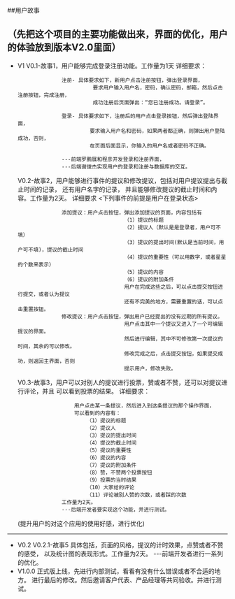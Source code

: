 ##用户故事

（先把这个项目的主要功能做出来，界面的优化，用户的体验放到版本V2.0里面）
-----------------------------------------------------------------------------------------------------------------------------
+ V1
    V0.1-故事1，用户能够完成登录注册功能。工作量为1天
            详细要求：
            
                    注册- 具体要求如下，新用户点击注册按钮，弹出登录界面，
                              要求用户输入用户名，密码，确认密码，邮箱，然后点击注册按钮，完成注册，
                              成功注册后页面弹出：“您已注册成功。请登录”。

                    登录- 具体要求如下，注册后的用户点击登录按钮，然后弹出登陆界面，
                             要求输入用户名和密码，如果两者都正确，则弹出用户登陆成功，否则，
                             在页面后面显示，你输入的用户名或者密码不正确。

                    ---前端罗鹏展和程彦开发登录和注册界面，
                    ---后端谢俊杰实现用户的登录和注册与数据库的交互。

    V0.2-故事2，用户能够进行事件的提议和修改提议，包括对用户提议提出与截止时间的记录，
                    还有用户名字的记录，
                    并且能够修改提议的截止时间和内容。工作量为2天。
                详细要求
                    <下列事件的前提是用户在登录状态>

                    添加提议：用户点击按钮，弹出添加提议的页面，内容包括有
                                        （1）提议的标题
                                        （2）提议人（默认是是登录者，用户可不填）
                                        （3）提议的提出时间(默认是当前时间，用户可不填)，提议的截止时间
                                        （4）提议的重要性（可以用数字，或者星星的个数来表示）
                                        （5）提议的内容
                                        （6）提议的附加条件
                                        用户在完成这些之后，可以点击提交按钮进行提交，或者认为提议
                                        还有不完美的地方，需要重置的话，可以点击重置按钮。
                    修改提议：用户点击按钮，弹出用户已经提出的没有过期的所有提议。
                                        用户点击其中一个提议又进入了一个可编辑提议的界面。
                                        然后进行编辑，其中不可修改第一次提议的时间，其余的可以修改。
                                        修改完成之后，点击提交按钮，如果提交成功，则返回主界面，否则
                                        提示用户，修改失败。
     V0.3-故事3，用户可以对别人的提议进行投票，赞或者不赞，还可以对提议进行评论，并且
                            可以看到投票的结果。
                    详细要求：

                        用户点击某一条提议，然后进入到这条提议的那个操作界面，
                        可以看到的内容有：
                            （1）提议的标题
                            （2）提议人
                            （3）提议的提出时间
                            （4）提议的截止时间
                            （5）提议的重要性
                            （6）提议的内容
                            （7）提议的附加条件
                            （8）赞，不赞两个投票按钮
                            （9）投票的当时结果
                            （10）大家给的评论
                            （11）评论被别人赞的次数，或者踩的次数
                    工作量为2天。
                    ---后端开发者要实现这个功能，并进行测试。

  (提升用户的对这个应用的使用好感，进行优化)
------------------------------------------------------------------------------------------------------------------------
+ V0.2
    V0.2.1-故事5 具体包括，页面的风格，提议的计时效果，点赞或者不赞的感受，
                    以及统计图的表现形式。工作量为2天。
                    ---前端开发者进行一系列的优化。
+ V1.0.0 正式版上线，先进行内部测试，看看有没有什么错误或者不合适的地方。
                    进行最后的修改。然后邀请客户代表、产品经理等共同验收。并进行测试。
